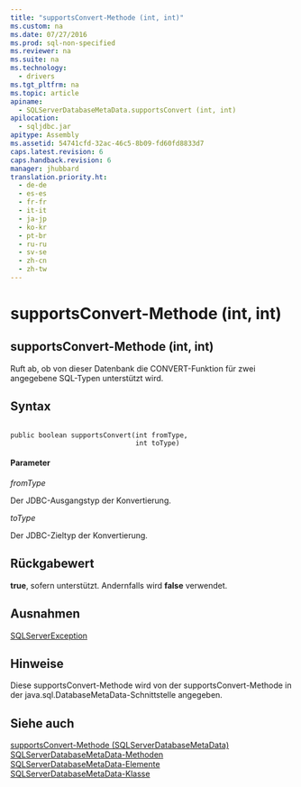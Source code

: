 ```yaml
---
title: "supportsConvert-Methode (int, int)"
ms.custom: na
ms.date: 07/27/2016
ms.prod: sql-non-specified
ms.reviewer: na
ms.suite: na
ms.technology: 
  - drivers
ms.tgt_pltfrm: na
ms.topic: article
apiname: 
  - SQLServerDatabaseMetaData.supportsConvert (int, int)
apilocation: 
  - sqljdbc.jar
apitype: Assembly
ms.assetid: 54741cfd-32ac-46c5-8b09-fd60fd8833d7
caps.latest.revision: 6
caps.handback.revision: 6
manager: jhubbard
translation.priority.ht: 
  - de-de
  - es-es
  - fr-fr
  - it-it
  - ja-jp
  - ko-kr
  - pt-br
  - ru-ru
  - sv-se
  - zh-cn
  - zh-tw
---
```

# supportsConvert-Methode (int, int)
    
## supportsConvert\-Methode \(int, int\)  
 Ruft ab, ob von dieser Datenbank die CONVERT\-Funktion für zwei angegebene SQL\-Typen unterstützt wird.  
  
## Syntax  
  
```  
  
public boolean supportsConvert(int fromType,  
                               int toType)  
```  
  
#### Parameter  
 *fromType*  
  
 Der JDBC\-Ausgangstyp der Konvertierung.  
  
 *toType*  
  
 Der JDBC\-Zieltyp der Konvertierung.  
  
## Rückgabewert  
 **true**, sofern unterstützt. Andernfalls wird **false** verwendet.  
  
## Ausnahmen  
 [SQLServerException](../content/SQLServerException-Class.md)  
  
## Hinweise  
 Diese supportsConvert\-Methode wird von der supportsConvert\-Methode in der java.sql.DatabaseMetaData\-Schnittstelle angegeben.  
  
## Siehe auch  
 [supportsConvert-Methode &#40;SQLServerDatabaseMetaData&#41;](../content/supportsConvert-Method--SQLServerDatabaseMetaData-.md)   
 [SQLServerDatabaseMetaData-Methoden](../content/SQLServerDatabaseMetaData-Methods.md)   
 [SQLServerDatabaseMetaData-Elemente](../content/SQLServerDatabaseMetaData-Members.md)   
 [SQLServerDatabaseMetaData-Klasse](../content/SQLServerDatabaseMetaData-Class.md)  
  
  